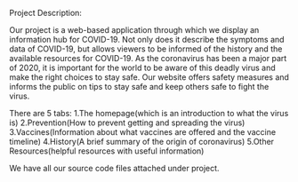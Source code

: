 Project Description: 

Our project is a web-based application through which we display an information hub for COVID-19.
Not only does it describe the symptoms and data of COVID-19, but allows viewers to be informed of the history and the 
available resources for COVID-19. As the coronavirus has been a major part of 2020, it is important for the world to be
aware of this deadly virus and make the right choices to stay safe. Our website offers safety measures and informs the 
public on tips to stay safe and keep others safe to fight the virus.

There are 5 tabs: 
1.The homepage(which is an introduction to what the virus is)
2.Prevention(How to prevent getting and spreading the virus)
3.Vaccines(Information about what vaccines are offered and the vaccine timeline)
4.History(A brief summary of the origin of coronavirus)
5.Other Resources(helpful resources with useful information)

We have all our source code files attached under project. 